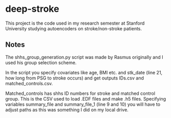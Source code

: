 # deep-stroke
This project is the code used in my research semester at Stanford University studying autoencoders on stroke/non-stroke patients.  

## Notes

The shhs_group_generation.py script was made by Rasmus originally and I used his group selection scheme.

In the script you specify covariates like age, BMI etc. and stk_date (line 21, how long from PSG to stroke occurs) and get outputs IDs.csv and matched_controls.csv.

Matched_controls has shhs ID numbers for stroke and matched control group. This is the CSV used to load .EDF files and make .h5 files. Specifying variables summary_file and summary_file_1 (line 9 and 10) you will have to adjust paths as this was something I did on my local drive.  
